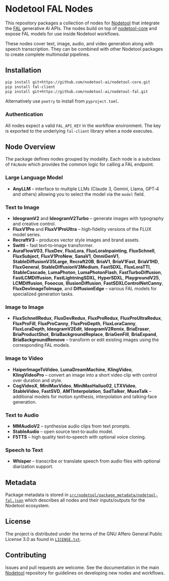 # Nodetool FAL Nodes

This repository packages a collection of nodes for [Nodetool](https://github.com/nodetool-ai/nodetool) that integrate the [FAL](https://fal.ai/) generative AI APIs. The nodes build on top of [nodetool-core](https://github.com/nodetool-ai/nodetool-core) and expose FAL models for use inside Nodetool workflows.

These nodes cover text, image, audio, and video generation along with speech transcription. They can be combined with other Nodetool packages to create complete multimodal pipelines.

## Installation

```bash
pip install git+https://github.com/nodetool-ai/nodetool-core.git
pip install fal-client
pip install git+https://github.com/nodetool-ai/nodetool-fal.git
```

Alternatively use `poetry` to install from `pyproject.toml`.

### Authentication

All nodes expect a valid `FAL_API_KEY` in the workflow environment. The key is exported to the underlying `fal-client` library when a node executes.

## Node Overview

The package defines nodes grouped by modality. Each node is a subclass of `FALNode` which provides the common logic for calling a FAL endpoint.

### Large Language Model

- **AnyLLM** – interface to multiple LLMs (Claude 3, Gemini, Llama, GPT‑4 and others) allowing you to select the model via the `model` field.

### Text to Image

- **IdeogramV2** and **IdeogramV2Turbo** – generate images with typography and creative control.
- **FluxV1Pro** and **FluxV1ProUltra** – high‑fidelity versions of the FLUX model series.
- **RecraftV3** – produces vector style images and brand assets.
- **Switti** – fast text‑to‑image transformer.
- **AuraFlowV03**, **FluxDev**, **FluxLora**, **FluxLoraInpainting**, **FluxSchnell**, **FluxSubject**, **FluxV1ProNew**, **SanaV1**, **OmniGenV1**, **StableDiffusionV35Large**, **Recraft20B**, **BriaV1**, **BriaV1Fast**, **BriaV1HD**, **FluxGeneral**, **StableDiffusionV3Medium**, **FastSDXL**, **FluxLoraTTI**, **StableCascade**, **LumaPhoton**, **LumaPhotonFlash**, **FastTurboDiffusion**, **FastLCMDiffusion**, **FastLightningSDXL**, **HyperSDXL**, **PlaygroundV25**, **LCMDiffusion**, **Fooocus**, **IllusionDiffusion**, **FastSDXLControlNetCanny**, **FluxDevImageToImage**, and **DiffusionEdge** – various FAL models for specialized generation tasks.

### Image to Image

- **FluxSchnellRedux**, **FluxDevRedux**, **FluxProRedux**, **FluxProUltraRedux**, **FluxProFill**, **FluxProCanny**, **FluxProDepth**, **FluxLoraCanny**, **FluxLoraDepth**, **IdeogramV2Edit**, **IdeogramV2Remix**, **BriaEraser**, **BriaProductShot**, **BriaBackgroundReplace**, **BriaGenFill**, **BriaExpand**, **BriaBackgroundRemove** – transform or edit existing images using the corresponding FAL models.

### Image to Video

- **HaiperImageToVideo**, **LumaDreamMachine**, **KlingVideo**, **KlingVideoPro** – convert an image into a short video clip with control over duration and style.
- **CogVideoX**, **MiniMaxVideo**, **MiniMaxHailuo02**, **LTXVideo**, **StableVideo**, **FastSVD**, **AMTInterpolation**, **SadTalker**, **MuseTalk** – additional models for motion synthesis, interpolation and talking‑face generation.

### Text to Audio

- **MMAudioV2** – synthesise audio clips from text prompts.
- **StableAudio** – open source text‑to‑audio model.
- **F5TTS** – high quality text‑to‑speech with optional voice cloning.

### Speech to Text

- **Whisper** – transcribe or translate speech from audio files with optional diarization support.

## Metadata

Package metadata is stored in [`src/nodetool/package_metadata/nodetool-fal.json`](src/nodetool/package_metadata/nodetool-fal.json) which describes all nodes and their inputs/outputs for the Nodetool ecosystem.

## License

The project is distributed under the terms of the GNU Affero General Public License 3.0 as found in [`LICENSE.txt`](LICENSE.txt).

## Contributing

Issues and pull requests are welcome. See the documentation in the main [Nodetool](https://github.com/nodetool-ai/nodetool) repository for guidelines on developing new nodes and workflows.
